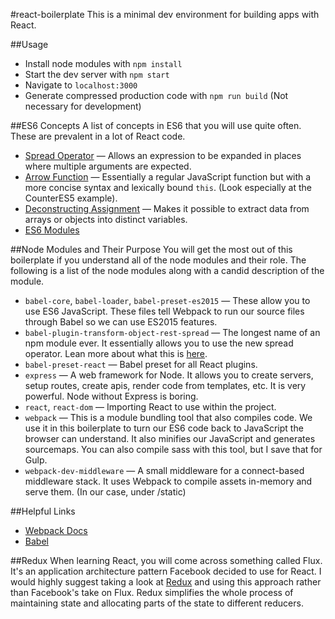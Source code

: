 #react-boilerplate
This is a minimal dev environment for building apps with React.

##Usage
  - Install node modules with `npm install`
  - Start the dev server with `npm start`
  - Navigate to `localhost:3000`
  - Generate compressed production code with `npm run build` (Not necessary for development)

##ES6 Concepts
A list of concepts in ES6 that you will use quite often.  These are prevalent in a lot of React code.
 - [Spread Operator](https://developer.mozilla.org/en-US/docs/Web/JavaScript/Reference/Operators/Spread_operator) — Allows an expression to be expanded in places where multiple arguments are expected. 
 - [Arrow Function](https://googlechrome.github.io/samples/arrows-es6/) — Essentially a regular JavaScript function but with a more concise syntax and lexically bound `this`. (Look especially at the CounterES5 example).
 - [Deconstructing Assignment](https://developer.mozilla.org/en-US/docs/Web/JavaScript/Reference/Operators/Destructuring_assignment) — Makes it possible to extract data from arrays or objects into distinct variables.
 - [ES6 Modules](http://exploringjs.com/es6/ch_modules.html)

##Node Modules and Their Purpose
You will get the most out of this boilerplate if you understand all of the node modules and their role.  The following is a list of the node modules along with a candid description of the module.
  - `babel-core`, `babel-loader`, `babel-preset-es2015` — These allow you to use ES6 JavaScript.  These files tell Webpack to run our source files through Babel so we can use ES2015 features.
  - `babel-plugin-transform-object-rest-spread` — The longest name of an npm module ever.  It essentially allows you to use the new spread operator.  Lean more about what this is [here](https://developer.mozilla.org/en-US/docs/Web/JavaScript/Reference/Operators/Spread_operator).
  - `babel-preset-react` — Babel preset for all React plugins.
  - `express` — A web framework for Node.  It allows you to create servers, setup routes, create apis, render code from templates, etc.  It is very powerful.  Node without Express is boring.
  - `react`, `react-dom` — Importing React to use within the project.
  - `webpack` — This is a module bundling tool that also compiles code.  We use it in this boilerplate to turn our ES6 code back to JavaScript the browser can understand.  It also minifies our JavaScript and generates sourcemaps.  You can also compile sass with this tool, but I save that for Gulp.
  - `webpack-dev-middleware` — A small middleware for a connect-based middleware stack. It uses Webpack to compile assets in-memory and serve them.  (In our case, under /static)

##Helpful Links
  - [Webpack Docs](https://webpack.github.io/docs/usage.html)
  - [Babel](https://babeljs.io/docs/setup/#installation)

##Redux
When learning React, you will come across something called Flux.  It's an application architecture pattern Facebook decided to use for React.  I would highly suggest taking a look at [Redux](http://redux.js.org/docs/introduction/) and using this approach rather than Facebook's take on Flux.  Redux simplifies the whole process of maintaining state and allocating parts of the state to different reducers.
